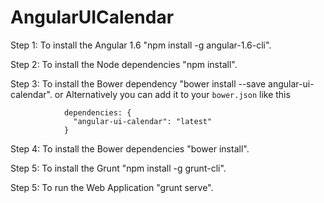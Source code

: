 # AngularUICalendar

Step 1: To install the Angular 1.6 "npm install -g angular-1.6-cli".

Step 2: To install the Node dependencies "npm install".

Step 3: To install the Bower dependency "bower install --save angular-ui-calendar".
                    or
        Alternatively you can add it to your `bower.json` like this

                dependencies: {
                  "angular-ui-calendar": "latest"
                }
    
Step 4: To install the Bower dependencies "bower install".

Step 5: To install the Grunt "npm install -g grunt-cli".

Step 5: To run the Web Application "grunt serve".
